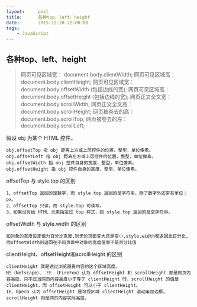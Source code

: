 ```yaml
---
layout:     post
title:      各种top、left、height
date:       2015-12-20 22:00:00
tags:
    - JavaScript
---
```


## 各种top、left、height

> 网页可见区域宽： document.body.clientWidth;
网页可见区域高： document.body.clientHeight;
网页可见区域宽： document.body.offsetWidth   (包括边线的宽);
网页可见区域高： document.body.offsetHeight  (包括边线的宽);
网页正文全文宽： document.body.scrollWidth;
网页正文全文高： document.body.scrollHeight;
网页被卷去的高： document.body.scrollTop;
网页被卷去的左： document.body.scrollLeft;
    
假设 obj 为某个 HTML 控件。

    obj.offsetTop 指 obj 距离上方或上层控件的位置，整型，单位像素。
    obj.offsetLeft 指 obj 距离左方或上层控件的位置，整型，单位像素。
    obj.offsetWidth 指 obj 控件自身的宽度，整型，单位像素。
    obj.offsetHeight 指 obj 控件自身的高度，整型，单位像素。
    
offsetTop 与 style.top 的区别

    1、offsetTop 返回的是数字，而 style.top 返回的是字符串，除了数字外还带有单位：px。
    2、offsetTop 只读，而 style.top 可读写。
    3、如果没有给 HTML 元素指定过 top 样式，则 style.top 返回的是空字符串。
    
offsetWidth 与 style.width 的区别
  
    如对象的宽度设定值为百分比宽度,则无论页面变大还是变小,style.width都返回此百分比,而offsetWidth则返回在不同页面中对象的宽度值而不是百分比值

clientHeight、offsetHeight和scrollHeight 的区别

    clientHeight 就是透过浏览器看内容的这个区域高度。
    NS（Netscape）、 FF （FireFox）认为 offsetHeight 和 scrollHeight 都是网页内容高度，只不过当网页内容高度小于等于 clientHeight 时，scrollHeight 的值是 clientHeight，而 offsetHeight 可以小于 clientHeight。
    IE、Opera 认为 offsetHeight 是可视区域 clientHeight 滚动条加边框。scrollHeight 则是网页内容实际高度。




    
            
